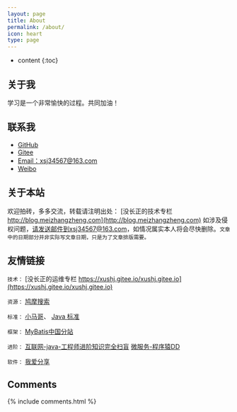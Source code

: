 ```yaml
---
layout: page
title: About
permalink: /about/
icon: heart
type: page
---
```


* content
{:toc}

## 关于我


学习是一个非常愉快的过程。共同加油！


## 联系我

* [GitHub](https://github.com/xsj34567)
* [Gitee](https://gitee.com/xushj)
* [Email：xsj34567@163.com](xsj34567@163.com)
* [Weibo](xsj34567@163.com)

## 关于本站

欢迎拍砖，多多交流，转载请注明出处： [没长正的技术专栏 http://blog.meizhangzheng.com](http://blog.meizhangzheng.com) 如涉及侵权问题，请发送邮件到xsj34567@163.com，如情况属实本人将会尽快删除。```文章中的日期部分并非实际写文章日期，只是为了文章排版需要。```

## 友情链接

`技术：`
[没长正的运维专栏 https://xushj.gitee.io/xushj.gitee.io](https://xushj.gitee.io/xushj.gitee.io)

`资源：`
[鸠摩搜索](https://www.jiumodiary.com)


`标准：`
[小马哥](https://github.com/mercyblitz)、
[Java 标准](https://www.jcp.org/en/home/index)


`框架：`
[MyBatis中国分站](http://www.mybatis.cn/)

`进阶：`
[互联网-java-工程师进阶知识完全扫盲](https://doocs.github.io/advanced-java/#/?id=%E4%BA%92%E8%81%94%E7%BD%91-java-%E5%B7%A5%E7%A8%8B%E5%B8%88%E8%BF%9B%E9%98%B6%E7%9F%A5%E8%AF%86%E5%AE%8C%E5%85%A8%E6%89%AB%E7%9B%B2)
[微服务-程序猿DD](http://blog.didispace.com/)

`软件：`
[我爱分享](http://www.zhanshaoyi.com/rjxz.html)

## Comments

{% include comments.html %}
